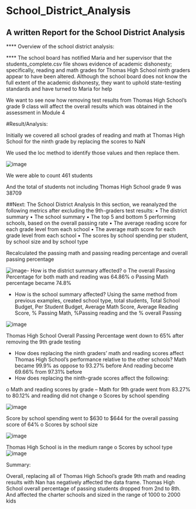 # School_District_Analysis

## A written Report for the School District Analysis





**** Overview of the school district analysis:


**** The school board has notified Maria and her supervisor that the students_complete.csv file shows evidence of academic dishonesty; specifically, reading and math grades for Thomas High School ninth graders appear to have been altered. Although the school board does not know the full extent of the academic dishonesty, they want to uphold state-testing standards and have turned to Maria for help

We want to see now how removing test results from Thomas High School’s grade 9 class will affect the overall results which was obtained in the assessment in Module 4



#Result/Analysis:

Initially we covered all school grades of reading and math at Thomas High School for the ninth grade by replacing the scores to NaN

We used the loc method to identify those values and then replace them.
 
![image](https://user-images.githubusercontent.com/100106554/161361476-db15cdca-07cf-474d-86fe-a8cffa5473b9.png)

We were able to count 461 students

And the total of students not including Thomas High School grade 9 was 38709



##Next:
The School District Analysis
In this section, we reanalyzed the following metrics after excluding the 9th-graders test results:
•	The district summary
•	The school summary
•	The top 5 and bottom 5 performing schools, based on the overall passing rate
•	The average reading score for each grade level from each school
•	The average math score for each grade level from each school
•	The scores by school spending per student, by school size and by school type

Recalculated the passing math and passing reading percentage and overall passing percentage

 ![image](https://user-images.githubusercontent.com/100106554/161361494-f04f0034-5258-4d9c-9bb4-58971a8cd067.png)-	How is the district summary affected?
o	The overall Passing Percentage for both math and reading was 64.86%
o	Passing Math percentage became 74.8%

-	How is the school summary affected?
Using the same method from previous examples, created school type, total students, Total School Budget, Per Student Budget, Average Math Score, Average Reading Score, % Passing Math, %Passing reading and the % overall Passing
 
 ![image](https://user-images.githubusercontent.com/100106554/161361507-5cbf9a2b-74a6-46f3-b3ca-eed84d307292.png)

 
 
 
Thomas High School Overall Passing Percentage went down to 65% after removing the 9th grade testing
-	How does replacing the ninth graders’ math and reading scores affect Thomas High School’s performance relative to the other schools?
Math became 99.9% as oppose to 93.27% before
And reading become 69.66% from 97.31% before
-	How does replacing the ninth-grade scores affect the following:

o	Math and reading scores by grade – Math for 9th grade went from 83.27% to 80.12% and reading did not change
o	Scores by school spending

![image](https://user-images.githubusercontent.com/100106554/161361526-e2511d69-dbbd-4792-8e8a-56c309a28484.png)


Score by school spending went to $630 to $644 for the overall passing score of 64%
o	Scores by school size
 
 ![image](https://user-images.githubusercontent.com/100106554/161361537-91fe1d69-c3d1-498f-a14a-7ef0efacbf6a.png)

 
Thomas High School is in the medium range
o	Scores by school type
 ![image](https://user-images.githubusercontent.com/100106554/161361548-94d7be0a-ab9d-4430-93a4-af604c210b75.png)

Summary:

Overall, replacing all of Thomas High School’s grade 9th math and reading results with Nan has negatively affected the data frame. Thomas High School overall percentage of passing students dropped from 2nd to 8th. And affected the charter schools and sized in the range of 1000 to 2000 kids
